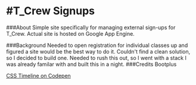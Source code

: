 #T_Crew Signups
===
###About
Simple site specifically for managing external sign-ups for T_Crew. Actual site is hosted on Google App Engine.

###Background
Needed to open registration for individual classes up and figured a site would be the best way to do it. Couldn't find a clean solution, so I decided to build one. Needed to rush this out, so I went with a stack I was already familar with and built this in a night.
###Credits
Bootplus

[CSS Timeline on Codepen](http://codepen.io/NilsWe/pen/FemfK)